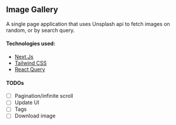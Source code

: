 ## Image Gallery

A single page application that uses Unsplash api to fetch images on random, or by search query.

#### Technologies used:
- [Next.Js](https://nextjs.org)
- [Tailwind CSS](https://tailwindcss.com)
- [React Query](https://react-query-v3.tanstack.com)

#### TODOs
- [ ] Pagination/infinite scroll
- [ ] Update UI
- [ ] Tags
- [ ] Download image
